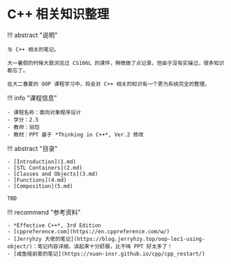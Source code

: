 # C++ 相关知识整理

!!! abstract "说明"

    与 C++ 相关的笔记。
    
    大一暑假的时候大致浏览过 CS106L 的课件，稍微做了点记录，但由于没有实操过，很多知识都忘了。

    在大二春夏的 OOP 课程学习中，将会对 C++ 相关的知识有一个更为系统完全的整理。


!!! info "课程信息"

    - 课程名称：面向对象程序设计
    - 学分：2.5
    - 教师：翁恺
    - 教材：PPT 基于 *Thinking in C++*, Ver.2 修改 


!!! abstract "目录"

    - [Introduction](1.md)
    - [STL Containers](2.md)
    - [Classes and Objects](3.md)
    - [Functions](4.md)
    - [Composition](5.md)

    TBD

!!! recommend "参考资料"

    - *Effective C++*, 3rd Edition
    - [cppreference.com](https://en.cppreference.com/w/)
    - [Jerryhzy 大佬的笔记](https://blog.jerryhzy.top/oop-lec1-using-object/)：笔记内容详细，读起来十分舒服，比干啃 PPT 好太多了！
    - [咸鱼暄前辈的笔记](https://xuan-insr.github.io/cpp/cpp_restart/)



